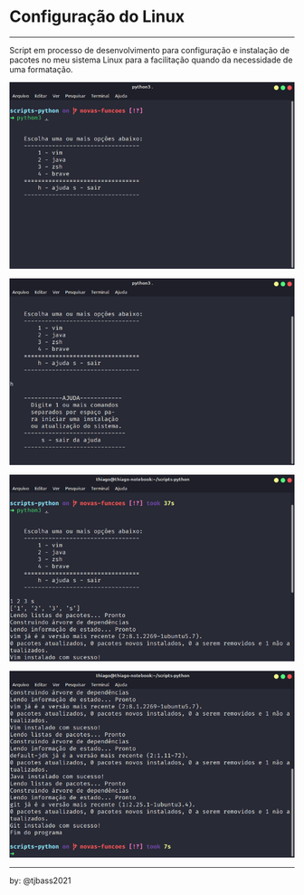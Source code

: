 # Configuração do Linux

---

Script em processo de desenvolvimento para configuração e instalação de pacotes no meu sistema Linux para a facilitação quando da necessidade de uma formatação.

![print1](print1.png)

![print2](./print2.png)

![print3](./print3.png)

![print4](./print4.png)

---

by: @tjbass2021
